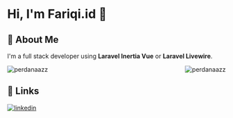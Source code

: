 
# Hi, I'm Fariqi.id 👋


## 🚀 About Me
I'm a full stack developer using **Laravel Inertia Vue** or **Laravel Livewire**.

<img src="https://github-readme-stats.vercel.app/api?username=perdanaazz&show_icons=true&theme=react&border_color=61dafb&hide_border=true" alt="perdanaazz"/>
<img src="https://github-readme-streak-stats.herokuapp.com/?user=perdanaazz&theme=react&border=61dafb&hide_border=true" alt="perdanaazz" align="right"/>

## 🔗 Links
[![linkedin](https://img.shields.io/badge/linkedin-0A66C2?style=for-the-badge&logo=linkedin&logoColor=white)](https://www.linkedin.com/in/muhammadrickyperdanaputra/)

